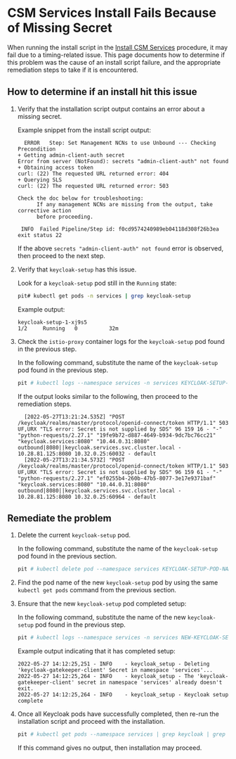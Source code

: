 # CSM Services Install Fails Because of Missing Secret

When running the install script in the [Install CSM Services](install_csm_services.md) procedure, it may fail due to a
timing-related issue. This page documents how to determine if this problem was the cause of an install script failure,
and the appropriate remediation steps to take if it is encountered.

## How to determine if an install hit this issue

1. Verify that the installation script output contains an error about a missing secret.

    Example snippet from the install script output:

    ```text
      ERROR   Step: Set Management NCNs to use Unbound --- Checking Precondition
    + Getting admin-client-auth secret
    Error from server (NotFound): secrets "admin-client-auth" not found
    + Obtaining access token
    curl: (22) The requested URL returned error: 404
    + Querying SLS
    curl: (22) The requested URL returned error: 503

    Check the doc below for troubleshooting:
          If any management NCNs are missing from the output, take corrective action
          before proceeding.

     INFO  Failed Pipeline/Step id: f0cd9574240989eb04118d308f26b3ea
    exit status 22
    ```

    If the above `secrets "admin-client-auth" not found` error is observed, then proceed to the next step.

1. Verify that `keycloak-setup` has this issue.

    Look for a `keycloak-setup` pod still in the `Running` state:

    ```bash
    pit# kubectl get pods -n services | grep keycloak-setup
    ```

    Example output:

    ```text
    keycloak-setup-1-xj9s5                                            1/2     Running   0          32m
    ```

1. Check the `istio-proxy` container logs for the `keycloak-setup` pod found in the previous step.

    In the following command, substitute the name of the `keycloak-setup` pod found in the previous step.

    ```bash
    pit # kubectl logs --namespace services -n services KEYCLOAK-SETUP-POD-NAME --container istio-proxy | grep '[[:space:]]503[[:space:]]' | grep SDS | tail -n2
    ```

    If the output looks similar to the following, then proceed to the remediation steps.

    ```text
      [2022-05-27T13:21:24.535Z] "POST /keycloak/realms/master/protocol/openid-connect/token HTTP/1.1" 503 UF,URX "TLS error: Secret is not supplied by SDS" 96 159 16 - "-" "python-requests/2.27.1" "19fe9b72-d887-4649-b934-9dc7bc76cc21" "keycloak.services:8080" "10.44.0.31:8080" outbound|8080||keycloak.services.svc.cluster.local - 10.28.81.125:8080 10.32.0.25:60032 - default
      [2022-05-27T13:21:34.573Z] "POST /keycloak/realms/master/protocol/openid-connect/token HTTP/1.1" 503 UF,URX "TLS error: Secret is not supplied by SDS" 96 159 61 - "-" "python-requests/2.27.1" "ef0255b4-260b-47b5-8077-3e17e9371baf" "keycloak.services:8080" "10.44.0.31:8080" outbound|8080||keycloak.services.svc.cluster.local - 10.28.81.125:8080 10.32.0.25:60964 - default
    ```

## Remediate the problem

1. Delete the current `keycloak-setup` pod.

    In the following command, substitute the name of the `keycloak-setup` pod found in the previous section.

    ```bash
    pit # kubectl delete pod --namespace services KEYCLOAK-SETUP-POD-NAME
    ```

1. Find the pod name of the new `keycloak-setup` pod by using the same `kubectl get pods` command from the previous section.

1. Ensure that the new `keycloak-setup` pod completed setup:

    In the following command, substitute the name of the new `keycloak-setup` pod found in the previous step.

    ```bash
    pit # kubectl logs --namespace services -n services NEW-KEYCLOAK-SETUP-POD-NAME --container keycloak-setup | tail -n 3
    ```

    Example output indicating that it has completed setup:

    ```text
    2022-05-27 14:12:25,251 - INFO    - keycloak_setup - Deleting 'keycloak-gatekeeper-client' Secret in namespace 'services'...
    2022-05-27 14:12:25,264 - INFO    - keycloak_setup - The 'keycloak-gatekeeper-client' secret in namespace 'services' already doesn't exit.
    2022-05-27 14:12:25,264 - INFO    - keycloak_setup - Keycloak setup complete
    ```

1. Once all Keycloak pods have successfully completed, then re-run the installation script and proceed with the installation.

    ```bash
    pit # kubectl get pods --namespace services | grep keycloak | grep -Ev '(Completed|Running)'
    ```

    If this command gives no output, then installation may proceed.
